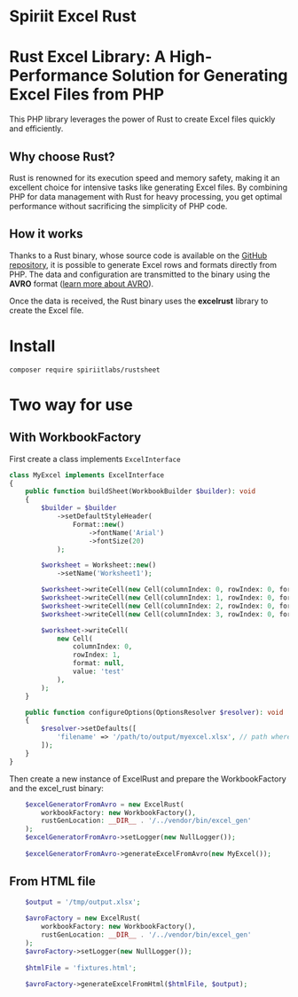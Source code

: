 Spiriit Excel Rust
==================

# Rust Excel Library: A High-Performance Solution for Generating Excel Files from PHP

This PHP library leverages the power of Rust to create Excel files quickly and efficiently.

## Why choose Rust?

Rust is renowned for its execution speed and memory safety, making it an excellent choice for intensive tasks like generating Excel files.
By combining PHP for data management with Rust for heavy processing, you get optimal performance without sacrificing the simplicity of PHP code.

## How it works

Thanks to a Rust binary, whose source code is available on the [GitHub repository](link_to_repo), it is possible to generate Excel rows and
formats directly from PHP. The data and configuration are transmitted to the binary using the **AVRO** format ([learn more about AVRO](link_to_avro)).

Once the data is received, the Rust binary uses the **excelrust** library to create the Excel file.


# Install

`composer require spiriitlabs/rustsheet`

# Two way for use

## With WorkbookFactory

First create a class implements `ExcelInterface`

```php
class MyExcel implements ExcelInterface
{
    public function buildSheet(WorkbookBuilder $builder): void
    {
        $builder = $builder
            ->setDefaultStyleHeader(
                Format::new()
                    ->fontName('Arial')
                    ->fontSize(20)
            );

        $worksheet = Worksheet::new()
            ->setName('Worksheet1');

        $worksheet->writeCell(new Cell(columnIndex: 0, rowIndex: 0, format: null, value: 'Item'));
        $worksheet->writeCell(new Cell(columnIndex: 1, rowIndex: 0, format: null, value: 'Cost'));
        $worksheet->writeCell(new Cell(columnIndex: 2, rowIndex: 0, format: Format::new()->bold(), value: 'Date'));
        $worksheet->writeCell(new Cell(columnIndex: 3, rowIndex: 0, format: Format::new()->bold(), value: 'Autre'));

        $worksheet->writeCell(
            new Cell(
                columnIndex: 0,
                rowIndex: 1,
                format: null,
                value: 'test'
            ),
        );
    }

    public function configureOptions(OptionsResolver $resolver): void
    {
        $resolver->setDefaults([
            'filename' => '/path/to/output/myexcel.xlsx', // path where file will be generated 
        ]);
    }
}
```

Then create a new instance of ExcelRust and prepare the WorkbookFactory and the excel_rust binary:

```php
    $excelGeneratorFromAvro = new ExcelRust(
        workbookFactory: new WorkbookFactory(),
        rustGenLocation: __DIR__ . '/../vendor/bin/excel_gen'
    );
    $excelGeneratorFromAvro->setLogger(new NullLogger());
    
    $excelGeneratorFromAvro->generateExcelFromAvro(new MyExcel());
```

## From HTML file

```php
    $output = '/tmp/output.xlsx';
    
    $avroFactory = new ExcelRust(
        workbookFactory: new WorkbookFactory(),
        rustGenLocation: __DIR__ . '/../vendor/bin/excel_gen'
    );
    $avroFactory->setLogger(new NullLogger());
    
    $htmlFile = 'fixtures.html';
    
    $avroFactory->generateExcelFromHtml($htmlFile, $output);
```

